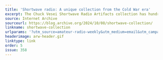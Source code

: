 ```yaml
---
title: 'Shortwave radio: A unique collection from the Cold War era'
excerpt: The Chuck Vesei Shortwave Radio Artifacts collection has hundreds of items received from shortwave broadcasters from 1984 to 1986.
source: Internet Archive
sourceurl: https://blog.archive.org/2024/10/08/shortwave-collection/
linkname: shortwave-collection
urlparams: '?utm_source=amateur-radio-weekly&utm_medium=email&utm_campaign=newsletter'
headerimage: arw-header.gif
linktype: link
order: 5
issue: 358
---
```

